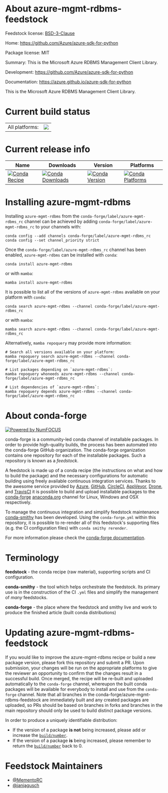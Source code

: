 About azure-mgmt-rdbms-feedstock
================================

Feedstock license: [BSD-3-Clause](https://github.com/conda-forge/azure-mgmt-rdbms-feedstock/blob/main/LICENSE.txt)

Home: https://github.com/Azure/azure-sdk-for-python

Package license: MIT

Summary: This is the Microsoft Azure RDBMS Management Client Library.

Development: https://github.com/Azure/azure-sdk-for-python

Documentation: https://azure.github.io/azure-sdk-for-python

This is the Microsoft Azure RDBMS Management Client Library.

Current build status
====================


<table><tr><td>All platforms:</td>
    <td>
      <a href="https://dev.azure.com/conda-forge/feedstock-builds/_build/latest?definitionId=25469&branchName=main">
        <img src="https://dev.azure.com/conda-forge/feedstock-builds/_apis/build/status/azure-mgmt-rdbms-feedstock?branchName=main">
      </a>
    </td>
  </tr>
</table>

Current release info
====================

| Name | Downloads | Version | Platforms |
| --- | --- | --- | --- |
| [![Conda Recipe](https://img.shields.io/badge/recipe-azure--mgmt--rdbms-green.svg)](https://anaconda.org/conda-forge/azure-mgmt-rdbms) | [![Conda Downloads](https://img.shields.io/conda/dn/conda-forge/azure-mgmt-rdbms.svg)](https://anaconda.org/conda-forge/azure-mgmt-rdbms) | [![Conda Version](https://img.shields.io/conda/vn/conda-forge/azure-mgmt-rdbms.svg)](https://anaconda.org/conda-forge/azure-mgmt-rdbms) | [![Conda Platforms](https://img.shields.io/conda/pn/conda-forge/azure-mgmt-rdbms.svg)](https://anaconda.org/conda-forge/azure-mgmt-rdbms) |

Installing azure-mgmt-rdbms
===========================

Installing `azure-mgmt-rdbms` from the `conda-forge/label/azure-mgmt-rdbms_rc` channel can be achieved by adding `conda-forge/label/azure-mgmt-rdbms_rc` to your channels with:

```
conda config --add channels conda-forge/label/azure-mgmt-rdbms_rc
conda config --set channel_priority strict
```

Once the `conda-forge/label/azure-mgmt-rdbms_rc` channel has been enabled, `azure-mgmt-rdbms` can be installed with `conda`:

```
conda install azure-mgmt-rdbms
```

or with `mamba`:

```
mamba install azure-mgmt-rdbms
```

It is possible to list all of the versions of `azure-mgmt-rdbms` available on your platform with `conda`:

```
conda search azure-mgmt-rdbms --channel conda-forge/label/azure-mgmt-rdbms_rc
```

or with `mamba`:

```
mamba search azure-mgmt-rdbms --channel conda-forge/label/azure-mgmt-rdbms_rc
```

Alternatively, `mamba repoquery` may provide more information:

```
# Search all versions available on your platform:
mamba repoquery search azure-mgmt-rdbms --channel conda-forge/label/azure-mgmt-rdbms_rc

# List packages depending on `azure-mgmt-rdbms`:
mamba repoquery whoneeds azure-mgmt-rdbms --channel conda-forge/label/azure-mgmt-rdbms_rc

# List dependencies of `azure-mgmt-rdbms`:
mamba repoquery depends azure-mgmt-rdbms --channel conda-forge/label/azure-mgmt-rdbms_rc
```


About conda-forge
=================

[![Powered by
NumFOCUS](https://img.shields.io/badge/powered%20by-NumFOCUS-orange.svg?style=flat&colorA=E1523D&colorB=007D8A)](https://numfocus.org)

conda-forge is a community-led conda channel of installable packages.
In order to provide high-quality builds, the process has been automated into the
conda-forge GitHub organization. The conda-forge organization contains one repository
for each of the installable packages. Such a repository is known as a *feedstock*.

A feedstock is made up of a conda recipe (the instructions on what and how to build
the package) and the necessary configurations for automatic building using freely
available continuous integration services. Thanks to the awesome service provided by
[Azure](https://azure.microsoft.com/en-us/services/devops/), [GitHub](https://github.com/),
[CircleCI](https://circleci.com/), [AppVeyor](https://www.appveyor.com/),
[Drone](https://cloud.drone.io/welcome), and [TravisCI](https://travis-ci.com/)
it is possible to build and upload installable packages to the
[conda-forge](https://anaconda.org/conda-forge) [anaconda.org](https://anaconda.org/)
channel for Linux, Windows and OSX respectively.

To manage the continuous integration and simplify feedstock maintenance
[conda-smithy](https://github.com/conda-forge/conda-smithy) has been developed.
Using the ``conda-forge.yml`` within this repository, it is possible to re-render all of
this feedstock's supporting files (e.g. the CI configuration files) with ``conda smithy rerender``.

For more information please check the [conda-forge documentation](https://conda-forge.org/docs/).

Terminology
===========

**feedstock** - the conda recipe (raw material), supporting scripts and CI configuration.

**conda-smithy** - the tool which helps orchestrate the feedstock.
                   Its primary use is in the construction of the CI ``.yml`` files
                   and simplify the management of *many* feedstocks.

**conda-forge** - the place where the feedstock and smithy live and work to
                  produce the finished article (built conda distributions)


Updating azure-mgmt-rdbms-feedstock
===================================

If you would like to improve the azure-mgmt-rdbms recipe or build a new
package version, please fork this repository and submit a PR. Upon submission,
your changes will be run on the appropriate platforms to give the reviewer an
opportunity to confirm that the changes result in a successful build. Once
merged, the recipe will be re-built and uploaded automatically to the
`conda-forge` channel, whereupon the built conda packages will be available for
everybody to install and use from the `conda-forge` channel.
Note that all branches in the conda-forge/azure-mgmt-rdbms-feedstock are
immediately built and any created packages are uploaded, so PRs should be based
on branches in forks and branches in the main repository should only be used to
build distinct package versions.

In order to produce a uniquely identifiable distribution:
 * If the version of a package **is not** being increased, please add or increase
   the [``build/number``](https://docs.conda.io/projects/conda-build/en/latest/resources/define-metadata.html#build-number-and-string).
 * If the version of a package **is** being increased, please remember to return
   the [``build/number``](https://docs.conda.io/projects/conda-build/en/latest/resources/define-metadata.html#build-number-and-string)
   back to 0.

Feedstock Maintainers
=====================

* [@MementoRC](https://github.com/MementoRC/)
* [@janjagusch](https://github.com/janjagusch/)

